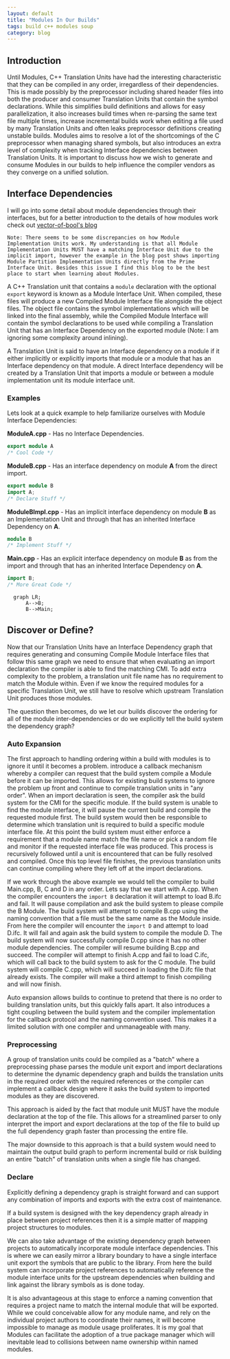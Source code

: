 ```yaml
---
layout: default
title: "Modules In Our Builds"
tags: build c++ modules soup
category: blog
---
```


## Introduction
Until Modules, C++ Translation Units have had the interesting characteristic that they can be compiled in any order, irregardless of their dependencies. This is made possibly by the preprocessor including shared header files into both the producer and consumer Translation Units that contain the symbol declarations. While this simplifies build definitions and allows for easy parallelization, it also increases build times when re-parsing the same text file multiple times, increase incremental builds work when editing a file used by many Translation Units and often leaks preprocessor definitions creating unstable builds. Modules aims to resolve a lot of the shortcomings of the C preprocessor when managing shared symbols, but also introduces an extra level of complexity when tracking Interface dependencies between Translation Units. It is important to discuss how we wish to generate and consume Modules in our builds to help influence the compiler vendors as they converge on a unified solution.

## Interface Dependencies
I will go into some detail about module dependencies through their interfaces, but for a better introduction to the details of how modules work check out [vector-of-bool's blog](https://vector-of-bool.github.io/2019/03/10/modules-1.html)
```
Note: There seems to be some discrepancies on how Module Implementation Units work. My understanding is that all Module Implementation Units MUST have a matching Interface Unit due to the implicit import, however the example in the blog post shows importing Module Partition Implementation Units directly from the Prime Interface Unit. Besides this issue I find this blog to be the best place to start when learning about Modules.
```

A C++ Translation unit that contains a `module` declaration with the optional `export` keyword is known as a Module Interface Unit. When compiled, these files will produce a new Compiled Module Interface file alongside the object files. The object file contains the symbol implementations which will be linked into the final assembly, while the Compiled Module Interface will contain the symbol declarations to be used while compiling a Translation Unit that has an Interface Dependency on the exported module (Note: I am ignoring some complexity around inlining).

A Translation Unit is said to have an Interface dependency on a module if it either implicitly or explicitly imports that module or a module that has an Interface dependency on that module. A direct Interface dependency will be created by a Translation Unit that imports a module or between a module implementation unit its module interface unit.

### Examples

Lets look at a quick example to help familiarize ourselves with Module Interface Dependencies:

**ModuleA.cpp** - Has no Interface Dependencies.
```c++
export module A
/* Cool Code */
```

**ModuleB.cpp** - Has an interface dependency on module **A** from the direct import.
```c++
export module B
import A;
/* Declare Stuff */
```

**ModuleBImpl.cpp** - Has an implicit interface dependency on module **B** as an Implementation Unit and through that has an inherited Interface Dependency on **A**.
```c++
module B
/* Implement Stuff */
```

**Main.cpp** - Has an explicit interface dependency on module **B** as from the import and through that has an inherited Interface Dependency on **A**.
```c++
import B;
/* More Great Code */
```

```mermaid
  graph LR;
      A-->B;
      B-->Main;
```

## Discover or Define?
Now that our Translation Units have an Interface Dependency graph that requires generating and consuming Compile Module Interface files that follow this same graph we need to ensure that when evaluating an import declaration the compiler is able to find the matching CMI. To add extra complexity to the problem, a translation unit file name has no requirement to match the Module within. Even if we know the required modules for a specific Translation Unit, we still have to resolve which upstream Translation Unit produces those modules.

The question then becomes, do we let our builds discover the ordering for all of the module inter-dependencies or do we explicitly tell the build system the dependency graph?

### Auto Expansion
The first approach to handling ordering within a build with modules is to ignore it until it becomes a problem. introduce a callback mechanism whereby a compiler can request that the build system compile a Module before it can be imported. This allows for existing build systems to ignore the problem up front and continue to compile translation units in "any order". When an import declaration is seen, the compiler ask the build system for the CMI for the specific module. If the build system is unable to find the module interface, it will pause the current build and compile the requested module first. The build system would then be responsible to determine which translation unit is required to build a specific module interface file. At this point the build system must either enforce a requirement that a module name match the file name or pick a random file and monitor if the requested interface file was produced. This process is recursively followed until a unit is encountered that can be fully resolved and compiled. Once this top level file finishes, the previous translation units can continue compiling where they left off at the import declarations.

If we work through the above example we would tell the compiler to build Main.cpp, B, C and D in any order. Lets say that we start with A.cpp. When the compiler encounters the `import B` declaration it will attempt to load B.ifc and fail. It will pause compilation and ask the build system to please compile the B Module. The build system will attempt to compile B.cpp using the naming convention that a file must be the same name as the Module inside. From here the compiler will encounter the `import D` and attempt to load D.ifc. It will fail and again ask the build system to compile the module D. The build system will now successfully compile D.cpp since it has no other module dependencies. The compiler will resume building B.cpp and succeed. The compiler will attempt to finish A.cpp and fail to load C.ifc, which will call back to the build system to ask for the C module. The build system will compile C.cpp, which will succeed in loading the D.ifc file that already exists. The compiler will make a third attempt to finish compiling and will now finish.

Auto expansion allows builds to continue to pretend that there is no order to building translation units, but this quickly falls apart. It also introduces a tight coupling between the build system and the compiler implementation for the callback protocol and the naming convention used. This makes it a limited solution with one compiler and unmanageable with many.

### Preprocessing
A group of translation units could be compiled as a "batch" where a preprocessing phase parses the module unit export and import declarations to determine the dynamic dependency graph and builds the translation units in the required order with the required references or the compiler can implement a callback design where it asks the build system to imported modules as they are discovered.

This approach is aided by the fact that module unit MUST have the module declaration at the top of the file. This allows for a streamlined parser to only interpret the import and export declarations at the top of the file to build up the full dependency graph faster than processing the entire file.

The major downside to this approach is that a build system would need to maintain the output build graph to perform incremental build or risk building an entire "batch" of translation units when a single file has changed. 

### Declare
Explicitly defining a dependency graph is straight forward and can support any combination of imports and exports with the extra cost of maintenance.

If a build system is designed with the key dependency graph already in place between project references then it is a simple matter of mapping project structures to modules.

We can also take advantage of the existing dependency graph between projects to automatically incorporate module interface dependencies. This is where we can easily mirror a library boundary to have a single interface unit export the symbols that are public to the library. From here the build system can incorporate project references to automatically reference the module interface units for the upstream dependencies when building and link against the library symbols as is done today.

It is also advantageous at this stage to enforce a naming convention that requires a project name to match the internal module that will be exported. While we could conceivable allow for any module name, and rely on the individual project authors to coordinate their names, it will become impossible to manage as module usage proliferates. It is my goal that Modules can facilitate the adoption of a true package manager which will inevitable lead to collisions between name ownership within named modules.


<script src="https://cdnjs.cloudflare.com/ajax/libs/mermaid/8.14.0/mermaid.min.js"></script>
<script>
    const config = {
        startOnLoad:true,
        theme: 'default',
        flowchart: {
            useMaxWidth:false,
            htmlLabels:true
            }
    };
    mermaid.initialize(config);
    window.mermaid.init(undefined, document.querySelectorAll('.language-mermaid'));
</script>